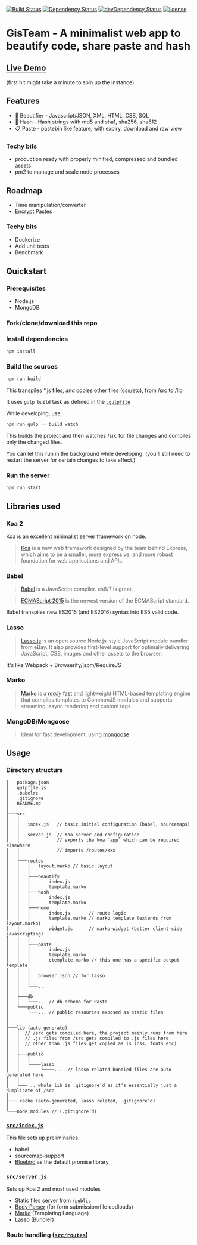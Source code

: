 [![Build Status](https://travis-ci.org/hirako2000/gisteam.svg?branch=master)](https://travis-ci.org/hirako2000/gisteam)
[![Dependency Status](https://david-dm.org/hirako2000/gisteam.svg?style=flat)](https://david-dm.org/hirako2000/gisteam)
[![devDependency Status](https://david-dm.org/hirako2000/gisteam/dev-status.svg)](https://david-dm.org/hirako2000/gisteam#info=devDependencies)
[![license](https://img.shields.io/github/license/mashape/apistatus.svg?maxAge=2592000)](https://github.com/hirako2000/gisteam/blob/master/LICENSE)

# GisTeam - A minimalist web app to beautify code, share paste and hash

## [Live Demo][livedemo] 
(first hit might take a minute to spin up the instance)

## Features
- 💫 Beautifier - Javascript/JSON, XML, HTML, CSS, SQL
- 🔑 Hash - Hash strings with md5 and sha1, sha256, sha512
- 📋 Paste - pastebin like feature, with expiry, download and raw view

### Techy bits
- production ready with properly minified, compressed and bundled assets
- pm2 to manage and scale node processes

## Roadmap
- Time manipulation/converter
- Encrypt Pastes

### Techy bits
- Dockerize
- Add unit tests
- Benchmark

## Quickstart

### Prerequisites
- Node.js 
- MongoDB

### Fork/clone/download this repo

### Install dependencies

```bash
npm install
```

### Build the sources

```bash
npm run build
```

This transpiles *.js files, and copies other files (css/etc), from /src to /lib

It uses `gulp build` task as defined in the <a href='gulpfile.js'>`.gulpfile`</a>


While developing, use:

```bash
npm run gulp -- build watch
```

This builds the project and then watches /src for file changes and compiles only the changed files.

You can let this run in the background while developing. (you'll still need to restart the server for certain changes to take effect.)

### Run the server

```bash
npm run start

```


## Libraries used

### Koa 2

Koa is an excellent minimalist server framework on node.

>[Koa] is a new web framework designed by the team behind Express, which aims to be a smaller, more expressive, and more robust foundation for web applications and APIs.

### Babel

>[Babel] is a JavaScript compiler. es6/7 is great.

>[ECMAScript 2015] is the newest version of the ECMAScript standard.

Babel transpiles new ES2015 (and ES2016) syntax into ES5 valid code.

### Lasso

>[Lasso.js][lasso] is an open source Node.js-style JavaScript module bundler from eBay. It also provides first-level support for optimally delivering JavaScript, CSS, images and other assets to the browser.

It's like Webpack + Browserify/jspm/RequireJS

### Marko

>[Marko] is a [*really* fast][marko-benchmarks] and lightweight HTML-based templating engine that compiles templates to CommonJS modules and supports streaming, async rendering and custom tags.

### MongoDB/Mongoose

> Ideal for fast development, using [mongoose][mongoose]


## Usage

### Directory structure

    │   package.json
    │   gulpfile.js
    │   .babelrc
    │   .gitignore
    │   README.md
    │
    ├───src
    │   │
    │   │   index.js   // basic initial configuration (babel, sourcemaps)
    │   │
    │   │   server.js  // Koa server and configuration
    │   │              // exports the koa `app` which can be required elsewhere
    │   │              // imports /routes/xxx
    │   │
    │   ├───routes
    │   │   │   layout.marko // basic layout
    │   │   │
    │   │   ├───beautify
    │   │   │       index.js
    │   │   │       template.marko
    │   │   ├───hash
    │   │   │       index.js
    │   │   │       template.marko
    │   │   ├───home
    │   │   │       index.js       // route logic
    │   │   │       template.marko // marko template (extends from layout.marko)
    │   │   │       widget.js      // marko-widget (better client-side javascripting)
    │   │   │
    │   │   ├───paste
    │   │   │       index.js
    │   │   │       template.marko
    │   │   │       otemplate.marko // this one has a specific output template
    │   │   │
    │   │   │   browser.json // for lasso
    │   │   │
    │   │   └───...
    │   │
    │   ├───db
    │   │   └───... // db schema for Paste
    │   └───public
    │       └───... // public resources exposed as static files
    │
    │
    ├───lib (auto-generate)
    │   │  // /src gets compiled here, the project mainly runs from here
    │   │  // .js files from /src gets compiled to .js files here
    │   │  // other than .js files get copied as is (css, fonts etc)
    │   │
    │   ├───public
    │   │   │
    │   │   └────lasso
    │   │        └────...  // lasso related bundled files are auto-generated here
    │   │
    │   └───... whole lib is .gitignore’d as it's essentially just a dumplicate of /src
    │
    ├───.cache (auto-generated, lasso related, .gitignore’d)
    │
    └───node_modules // (.gitignore’d)


### <a href='src/index.js'>`src/index.js`</a>

This file sets up preliminaries:

  * babel
  * sourcemap-support
  * [Bluebird] as the  default promise library

### <a href='src/server.js'>`src/server.js`</a>

Sets up Koa 2 and most used modules

  * [Static][koa-static] files server from <a href='public'>`/public`</a>
  * [Body Parser][koa-better-body] (for form submission/file updloads)
  * [Marko] \(Templating Language)
  * [Lasso] \(Bundler)

### Route handling (<a href='src/routes'>`src/routes`</a>)

[Koa]: http://koajs.com/
[Koa 2]: https://github.com/koajs/koa/issues/533

[Lasso]: https://github.com/lasso-js/lasso

[Marko]: http://markojs.com
[marko-benchmarks]: https://github.com/marko-js/templating-

[Babel]: http://babeljs.io
[ECMAScript 2015]: http://babeljs.io/docs/learn-es2015

[gulp]: http://gulpjs.com

[node-chakra]: https://github.com/nodejs/node-chakracore


[install Gulp 4]: http://demisx.github.io/gulp4/2015/01/15/install-gulp4.html

[Bluebird]: http://bluebirdjs.com

[app-module-path]: https://github.com/patrick-steele-idem/app-module-path-node

[koa-static]: https://github.com/koajs/static
[koa-better-body]: https://github.com/tunnckoCore/koa-better-body

[mongoose]: http://mongoosejs.com/

[livedemo]: https://gisteam-wlrojcrklj.now.sh
